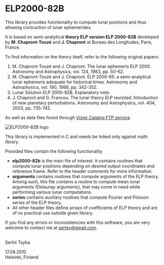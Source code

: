 ELP2000-82B
===========

This library provides functionality to compute lunar positions and thus allowing contruction of lunar ephemerides.

It is based on semi-analytical **theory ELP version ELP 2000-82B** developed by **M. Chapront-Touzé** and **J. Chapront**
at Bureau des Longitudes, Paris, France.

To find information on the theory itself, refer to the following original papers:

1. M. Chapront-Touzé and J. Chapront. The lunar ephemeris ELP 2000. Astronomy and Astrophysics, vol. 124, 1983,
   pp. 50-62.
2. M. Chapront-Touzé and J. Chapront. ELP 2000-85: a semi-analytical lunar ephemeris adequate for historical times.
   Astronomy and Astrophysics, vol. 190, 1988, pp. 342-352.
3. Lunar Solution ELP 2000-82B. Explanatory note.
4. J. Chapront and G. Francou. The lunar theory ELP revisited. Introduction of new planetary perturbations.
   Astronomy and Astrophysics, vol. 404, 2003, pp. 735-742.
   
As well as data files found through [Vizier Catalog FTP service](http://vizier.cfa.harvard.edu/viz-bin/ftp-index?VI/79).

![ELP2000-82B logo][1]

This library is implemented in C and needs be linked only against math library.

Provided files contain the following functionality

* **elp2000-82b** is the main file of interest. It contains routines that compute lunar positions depending on desired
  output coordinates and reference frame. Refer to the header comments for more information.
* **arguments** contains routines that compute arguments of the ELP theory. Among such, this file contains a routine
  to compute mean lunar arguments (Delaunay arguments), that may come in need while performing various lunar
  computations.
* **series** contains auxiliary routines that compute Fourier and Poisson series of the ELP theory.
* All other header files define arrays of coefficients of ELP theory and are of no practical use outside given library.

If you find any errors or inconsistencies with this software, you are very welcome to contact me at
[sertsy@gmail.com](mailto:sertsy@gmail.com).

<br />
Serhii Tsyba

17.08.2010<br />
Helsinki, Finland

[1]: https://dl.dropbox.com/u/4936034/Referred/ELP2000-82B.png          "ELP2000-82B logo"